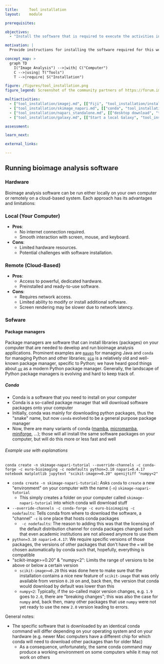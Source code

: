 ```yaml
---
title:     Tool installation
layout:    module

prerequisites:

objectives:
  - "Install the software that is required to execute the activities in this training material"

motivation: |
  Provide instructions for installing the software required for this workshop. Please follow the instructions given by your trainer regarding which software you will need!

concept_map: >
  graph TD
    I("Image Analysis") -->|with| C("Computer")
    C -->|using| T("Tools")
    T -->|require| S("Installation")

figure: /figures/tool_installation.png
figure_legend: Screenshot of the community partners of https://forum.image.sc, containing many very useful bioimage analysis tools.

multiactivities:
  - ["tool_installation/imagej.md", [["Fiji", "tool_installation/install_fiji.md"], ["IntelliJ", "tool_installation/install_intellij.md"] ]]
  - ["tool_installation/skimage_napari.md", [["conda", "tool_installation/install_skimage_napari_conda.md"], ["BAND", "tool_installation/install_skimage_napari_BAND.md"] ]]
  - ["tool_installation/napari_standalone.md", [["desktop download", "tool_installation/install_napari_standalone.md"]]]
  - ["tool_installation/galaxy.md", [["Start a local Galaxy", "tool_installation/install_galaxy_local.md"],["Using Galaxy EU", "tool_installation/install_galaxy_eu.md"]]]

assessment:

learn_next:

external_links:

---
```


## Running bioimage analysis software

### Hardware

Bioimage analysis software can be run either locally on your own computer or remotely on a cloud-based system. Each approach has its advantages and limitations:

### Local (Your Computer)

- **Pros**:
  - No internet connection required.
  - Smooth interaction with screen, mouse, and keyboard.
- **Cons**:
  - Limited hardware resources.
  - Potential challenges with software installation.

### Remote (Cloud-Based)

- **Pros**:
  - Access to powerful, dedicated hardware.
  - Preinstalled and ready-to-use software.
- **Cons**:
  - Requires network access.
  - Limited ability to modify or install additional software.
  - Screen rendering may be slower due to network latency.
 
### Sofware

#### Package managers

Package managers are software that can install libraries (packages) on your computer that are needed to develop and run bioimage analysis appllications. Prominent examples are [`maven`](https://maven.apache.org) for managing Java and `conda` for managing Python and other libraries; [`pip`](https://pypi.org/project/pip/) is a relatively old and well-known package manager, specific to Python; we have heard good things about [`uv`](https://github.com/astral-sh/uv) as a modern Python package manager. Generally, the landscape of Python package managers is evolving and hard to keep track of.

##### Conda

- Conda is a software that you need to install on your computer
- Conda is a so-called package manager that will download software packages onto your computer
- Initially, conda was mainly for downloading python packages, thus the "snake" name, but now `conda` evolved to be a general purpose package manager
- Now, there are  many variants of conda ([mamba](https://mamba.readthedocs.io/en/latest/index.html), [micromamba](https://mamba.readthedocs.io/en/latest/index.html), [miniforge](https://github.com/conda-forge/miniforge), ...); those will all install the same software packages on your computer, but will do this more or less fast and well

###### Example use with explanations

`conda create -n skimage-napari-tutorial --override-channels -c conda-forge -c euro-bioimaging -c nodefaults python=3.10 napari=0.4.17 notebook matplotlib jupytext "scikit-image>=0.20" openijtiff "numpy<2"`

- `conda create -n skimage-napari-tutorial`: Asks `conda` to `create` a new "environment" on your computer with the name (`-n`) `skimage-napari-tutorial`
  - This simply creates a folder on your computer called `skimage-napari-tutorial` into which conda will download stuff
- `--override-channels -c conda-forge -c euro-bioimaging -c nodefaults`: Tells conda from where to download the software, a "channel" `-c` is one place that hosts conda packages
  - ` -c nodefaults`: The reason to adding this was that the licensing of the default distribution channel for conda packages changed such that even academic institutions are not allowed anymore to use them
- `python=3.10 napari=0.4.17`: We require specific versions of those packages, the versions of other packages that don't have the `=` will be chosen automatically by conda such that, hopefully, everything is compatible 
- "scikit-image>=0.20" & "numpy<2": Limits the range of versions to be above or below a certain version
  - `scikit-image>=0.20` this was done here to make sure that the installation contains a nice new feature of `scikit-image` that was only available from version `0.20` on and, back then, the version that conda would download by default was lower than this
  - `numpy<2`: Typically, if the so-called major version changes, e.g. `1.9` goes to `2.0`, there are "breaking changes"; this was also the case for `numpy` and, back then, many other packages that use `numpy` were not yet ready to use the new `2.0` version leading to errors.

General notes:

- The specific software that is downloaded by an identical conda command will differ depending on your operating system and on your hardware (e.g. newer Mac computers have a different chip for which conda will need to download other packages than for older Mac)
  - As a consequence, unfortunately, the same conda command may produce a working environment on some computers while it may not work on others